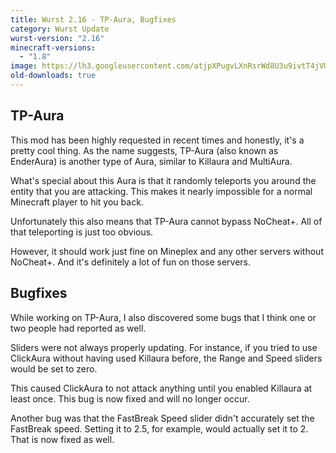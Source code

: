 ```yaml
---
title: Wurst 2.16 - TP-Aura, Bugfixes
category: Wurst Update
wurst-version: "2.16"
minecraft-versions:
  - "1.8"
image: https://lh3.googleusercontent.com/atjpXPugvLXnRsrWd8U3u9ivtT4jVUkQVnMRGO7CygODnf8JBbG5V-uA-sLUmKjh4diQ84L61zjvUM3e-Eddk4e9ctx3KVZtmemjY7QVpJaSHXzhTgeIYb3UOvzMkoJq5QQRRUZhuRwpHPE-el_pUgzGwZtyvTF2uywnak15NdJ5itaZVEnhq_8BpNCfAPn6DNF-UfMp138j2iO7h3qRrDsXJ6aHIgKpMJ1NiKVWERsS74rJkcrf1xk9by4fBgcqC8V0Wr5w88SLoIEbYsTDQCfN5nOAuYKfygmz5DDYQnlLk_Is8tyfjfPG3kGXuErxPojdMLu-xEt33HGrygxkj4u43w_UFxZa-OQXAphjiMGrYeu9nkb51TWo85qqfTWtYR0RaFZs-R8rQEH2ifKZmiKxYLF6u465n69_JH44E4_P4PeMJwrP8ANC2D8F9K2AUpLQ0_MuHWdbc9KEzkWpX47xL-MSMpYfGBywwysa4Q2uOG5KNwX4VJBCSVbRwl38KbFDrCXsUeLyy_9ItY47Az4bQsXKQ1ouaKHk-pFaZ7t7MCX_oWrP02BVvw5khnXLXZJk9ng-N5Alrrp8BZoOY5xxH_WpoZVWA-Zz61DqxvGvk77k=w1280-h720-no
old-downloads: true
---
```

## TP-Aura
This mod has been highly requested in recent times and honestly, it's a pretty cool thing. As the name suggests, TP-Aura (also known as EnderAura) is another type of Aura, similar to Killaura and MultiAura.

What's special about this Aura is that it randomly teleports you around the entity that you are attacking. This makes it nearly impossible for a normal Minecraft player to hit you back.

Unfortunately this also means that TP-Aura cannot bypass NoCheat+. All of that teleporting is just too obvious.

However, it should work just fine on Mineplex and any other servers without NoCheat+. And it's definitely a lot of fun on those servers.

## Bugfixes
While working on TP-Aura, I also discovered some bugs that I think one or two people had reported as well.

Sliders were not always properly updating. For instance, if you tried to use ClickAura without having used Killaura before, the Range and Speed sliders would be set to zero.

This caused ClickAura to not attack anything until you enabled Killaura at least once. This bug is now fixed and will no longer occur.

Another bug was that the FastBreak Speed slider didn't accurately set the FastBreak speed. Setting it to 2.5, for example, would actually set it to 2. That is now fixed as well.

